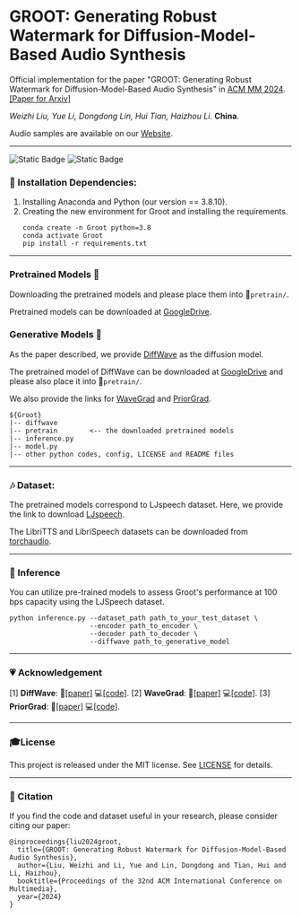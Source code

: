 # GROOT: Generating Robust Watermark for Diffusion-Model-Based Audio Synthesis

Official implementation for the paper "GROOT: Generating Robust Watermark for Diffusion-Model-Based Audio Synthesis" in [ACM MM 2024](https://2024.acmmm.org/).
[[Paper for Arxiv]](https://arxiv.org/abs/2407.10471)

*Weizhi Liu, Yue Li, Dongdong Lin, Hui Tian, Haizhou Li*. **China**.

Audio samples are available on our [Website](https://groot-gaw.github.io/).

------
![Static Badge](https://img.shields.io/badge/PYTHON-3.8%2B-blue)
![Static Badge](https://img.shields.io/badge/Groot-Generative_Watermarking-66c2a5?labelColor=e5f5f9)
### :loudspeaker: Installation Dependencies:
1. Installing Anaconda and Python (our version == 3.8.10).
2. Creating the new environment for Groot and installing the requirements.
   ~~~
   conda create -n Groot python=3.8
   conda activate Groot
   pip install -r requirements.txt
   ~~~

------
### Pretrained Models :link:
Downloading the pretrained models and please place them into :file_folder:`pretrain/`.

Pretrained models can be downloaded at [GoogleDrive](https://drive.google.com/drive/folders/1JTxQvPA-nnhVzMTh5wwwUtMMCT-fQVPg).

### Generative Models :link:
As the paper described, we provide [DiffWave](https://github.com/lmnt-com/diffwave) as the diffusion model.

The pretrained model of DiffWave can be downloaded at [GoogleDrive](https://drive.google.com/drive/folders/1JTxQvPA-nnhVzMTh5wwwUtMMCT-fQVPg) and please also place it into :file_folder:`pretrain/`.

We also provide the links for [WaveGrad](https://github.com/ivanvovk/WaveGrad) and [PriorGrad](https://github.com/microsoft/NeuralSpeech/tree/master/PriorGrad-vocoder).

~~~
${Groot}
|-- diffwave
|-- pretrain        <-- the downloaded pretrained models
|-- inference.py
|-- model.py
|-- other python codes, config, LICENSE and README files
~~~

------
### :notes: Dataset:
The pretrained models correspond to LJspeech dataset. Here, we provide the link to download [LJspeech](https://keithito.com/LJ-Speech-Dataset/).

The LibriTTS and LibriSpeech datasets can be downloaded from [torchaudio](https://pytorch.org/audio/stable/datasets.html).

------
### :rocket: Inference
You can utilize pre-trained models to assess Groot's performance at 100 bps capacity using the LJSpeech dataset.
~~~
python inference.py --dataset_path path_to_your_test_dataset \
                    --encoder path_to_encoder \
                    --decoder path_to_decoder \
                    --diffwave path_to_generative_model
~~~

------
### :heartpulse: Acknowledgement
[1] **DiffWave**: :newspaper:[[paper]](https://arxiv.org/pdf/2009.09761) :computer:[[code]](https://github.com/lmnt-com/diffwave).
[2] **WaveGrad**: :newspaper:[[paper]](https://arxiv.org/pdf/2009.00713) :computer:[[code]](https://github.com/ivanvovk/WaveGrad).
[3] **PriorGrad**: :newspaper:[[paper]](https://arxiv.org/pdf/2106.06406) :computer:[[code]](https://github.com/microsoft/NeuralSpeech/tree/master/PriorGrad-vocoder).

------
### :mortar_board:License
This project is released under the MIT license. See [LICENSE](https://github.com/Groot-GAW/Groot/blob/main/LICENSE) for details.

------
### :book: Citation
If you find the code and dataset useful in your research, please consider citing our paper:
```
@inproceedings{liu2024groot,
  title={GROOT: Generating Robust Watermark for Diffusion-Model-Based Audio Synthesis},
  author={Liu, Weizhi and Li, Yue and Lin, Dongdong and Tian, Hui and Li, Haizhou},
  booktitle={Proceedings of the 32nd ACM International Conference on Multimedia},
  year={2024}
}
```


